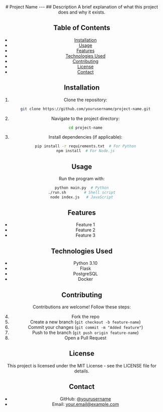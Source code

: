 <header>
# Project Name
---
## Description
A brief explanation of what this project does and why it exists.

## Table of Contents
- [Installation](#installation)
- [Usage](#usage)
- [Features](#features)
- [Technologies Used](#technologies-used)
- [Contributing](#contributing)
- [License](#license)
- [Contact](#contact)

## Installation
1. Clone the repository:
   ```sh
   git clone https://github.com/yourusername/project-name.git
	```

2. Navigate to the project directory:
    
    ```sh
    cd project-name
    ```
    
3. Install dependencies (if applicable):
    
    ```sh
    pip install -r requirements.txt  # For Python
    npm install  # For Node.js
    ```
    

## Usage

Run the program with:

```sh
python main.py  # Python
./run.sh        # Shell script
node index.js   # JavaScript
```

## Features

- Feature 1
- Feature 2
- Feature 3

## Technologies Used

- Python 3.10
- Flask
- PostgreSQL
- Docker

## Contributing

Contributions are welcome! Follow these steps:

4. Fork the repo
5. Create a new branch (`git checkout -b feature-name`)
6. Commit your changes (`git commit -m "Added feature"`)
7. Push to the branch (`git push origin feature-name`)
8. Open a Pull Request

## License

This project is licensed under the MIT License - see the LICENSE file for details.

## Contact

- GitHub: [@yourusername](https://github.com/yourusername)
- Email: [your.email@example.com](mailto:your.email@example.com)

